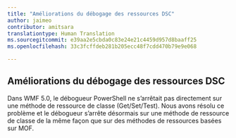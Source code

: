 ```yaml
---
title: "Améliorations du débogage des ressources DSC"
author: jaimeo
contributor: amitsara
translationtype: Human Translation
ms.sourcegitcommit: e39aa2e5cbda0c83e24e21c4459d957d8baaff25
ms.openlocfilehash: 33c3fcffdeb281b205ecc48f7cdd470b79e9e068

---
```



## Améliorations du débogage des ressources DSC

Dans WMF 5.0, le débogueur PowerShell ne s’arrêtait pas directement sur une méthode de ressource de classe (Get/Set/Test).
Nous avons résolu ce problème et le débogueur s’arrête désormais sur une méthode de ressource de classe de la même façon que sur des méthodes de ressources basées sur MOF.



<!--HONumber=Jul16_HO3-->


